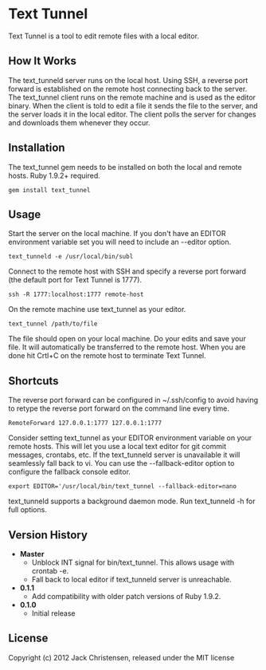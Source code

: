 # Text Tunnel

Text Tunnel is a tool to edit remote files with a local editor.

## How It Works

The text_tunneld server runs on the local host. Using SSH, a reverse port
forward is established on the remote host connecting back to the server. The
text_tunnel client runs on the remote machine and is used as the editor
binary. When the client is told to edit a file it sends the file to the
server, and the server loads it in the local editor. The client polls the
server for changes and downloads them whenever they occur.

## Installation

The text_tunnel gem needs to be installed on both the local and remote hosts.
Ruby 1.9.2+ required.

    gem install text_tunnel

## Usage

Start the server on the local machine. If you don't have an EDITOR environment
variable set you will need to include an --editor option.

    text_tunneld -e /usr/local/bin/subl

Connect to the remote host with SSH and specify a reverse port forward (the
default port for Text Tunnel is 1777).

    ssh -R 1777:localhost:1777 remote-host

On the remote machine use text_tunnel as your editor.

    text_tunnel /path/to/file

The file should open on your local machine. Do your edits and save your file.
It will automatically be transferred to the remote host. When you are done hit
Crtl+C on the remote host to terminate Text Tunnel.

## Shortcuts

The reverse port forward can be configured in ~/.ssh/config to avoid having to
retype the reverse port forward on the command line every time.

    RemoteForward 127.0.0.1:1777 127.0.0.1:1777

Consider setting text_tunnel as your EDITOR environment variable on your
remote hosts. This will let you use a local text editor for git commit
messages, crontabs, etc. If the text_tunneld server is unavailable it will
seamlessly fall back to vi. You can use the --fallback-editor option to
configure the fallback console editor.

    export EDITOR='/usr/local/bin/text_tunnel --fallback-editor=nano

text_tunneld supports a background daemon mode. Run text_tunneld -h for full
options.

## Version History

* **Master**
  * Unblock INT signal for bin/text_tunnel. This allows usage with crontab -e.
  * Fall back to local editor if text_tunneld server is unreachable.
* **0.1.1**
  * Add compatibility with older patch versions of Ruby 1.9.2.
* **0.1.0**
  * Initial release

## License

Copyright (c) 2012 Jack Christensen, released under the MIT license
